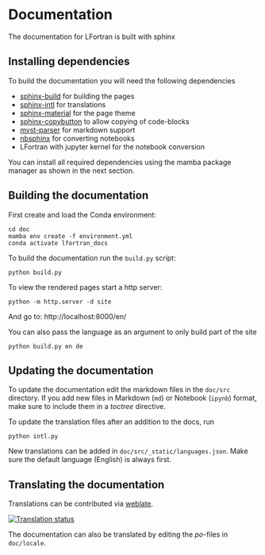 # Documentation

The documentation for LFortran is built with sphinx

## Installing dependencies

To build the documentation you will need the following dependencies

- [sphinx-build](https://www.sphinx-doc.org) for building the pages
- [sphinx-intl](https://www.sphinx-doc.org/en/master/usage/advanced/intl.html) for translations
- [sphinx-material](https://bashtage.github.io/sphinx-material/) for the page theme
- [sphinx-copybutton](https://sphinx-copybutton.readthedocs.io/en/latest/) to allow copying of code-blocks
- [myst-parser](https://myst-parser.readthedocs.io/en/latest/) for markdown support
- [nbsphinx](https://nbsphinx.readthedocs.io/en/latest/) for converting notebooks
- LFortran with jupyter kernel for the notebook conversion

You can install all required dependencies using the mamba package manager as
shown in the next section.


## Building the documentation

First create and load the Conda environment:

```console
cd doc
mamba env create -f environment.yml
conda activate lfortran_docs
```

To build the documentation run the `build.py` script:

```
python build.py
```

To view the rendered pages start a http server:

```
python -m http.server -d site
```

And go to: http://localhost:8000/en/

You can also pass the language as an argument to only build part of the site

```
python build.py en de
```

## Updating the documentation

To update the documentation edit the markdown files in the `doc/src` directory.
If you add new files in Markdown (`md`) or Notebook (`ipynb`) format, make sure to include them in a _toctree_ directive.

To update the translation files after an addition to the docs, run

```
python intl.py
```

New translations can be added in `doc/src/_static/languages.json`.
Make sure the default language (English) is always first.

## Translating the documentation

Translations can be contributed via [weblate](https://hosted.weblate.org/projects/fortran-lang/lfortran-docs/).

[![Translation status](https://hosted.weblate.org/widgets/fortran-lang/-/lfortran-docs/horizontal-auto.svg)](https://hosted.weblate.org/engage/fortran-lang/)

The documentation can also be translated by editing the _po_-files in `doc/locale`.
